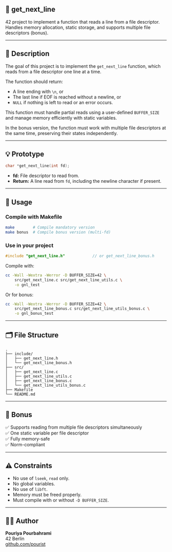 ## 📄 get_next_line

 42 project to implement a function that reads a line from a file descriptor.  
 Handles memory allocation, static storage, and supports multiple file descriptors (bonus).

---

## 🧠 Description

The goal of this project is to implement the `get_next_line` function, which reads from a file descriptor one line at a time.

The function should return:
- A line ending with `\n`, or
- The last line if EOF is reached without a newline, or
- `NULL` if nothing is left to read or an error occurs.

This function must handle partial reads using a user-defined `BUFFER_SIZE` and manage memory efficiently with static variables.

In the bonus version, the function must work with multiple file descriptors at the same time, preserving their states independently.

---

## 💡 Prototype

```c
char *get_next_line(int fd);
```

- **fd:** File descriptor to read from.
- **Return:** A line read from `fd`, including the newline character if present.

---

## 🧰 Usage

### Compile with Makefile

```bash
make        # Compile mandatory version
make bonus  # Compile bonus version (multi-fd)
```

### Use in your project

```c
#include "get_next_line.h"            // or get_next_line_bonus.h
```

Compile with:

```bash
cc -Wall -Wextra -Werror -D BUFFER_SIZE=42 \
	src/get_next_line.c src/get_next_line_utils.c \
	-o gnl_test
```

Or for bonus:

```bash
cc -Wall -Wextra -Werror -D BUFFER_SIZE=42 \
	src/get_next_line_bonus.c src/get_next_line_utils_bonus.c \
	-o gnl_bonus_test
```

---

## 🗂 File Structure

```
.
├── include/
│   ├── get_next_line.h
│   └── get_next_line_bonus.h
├── src/
│   ├── get_next_line.c
│   ├── get_next_line_utils.c
│   ├── get_next_line_bonus.c
│   └── get_next_line_utils_bonus.c
├── Makefile
└── README.md
```

---

## 🌟 Bonus

✅ Supports reading from multiple file descriptors simultaneously  
✅ One static variable per file descriptor  
✅ Fully memory-safe  
✅ Norm-compliant

---

## ⚠️ Constraints

- No use of `lseek`, `read` only.
- No global variables.
- No use of `libft`.
- Memory must be freed properly.
- Must compile with or without `-D BUFFER_SIZE`.

---

## 👨‍💻 Author

**Pouriya Pourbahrami**  
42 Berlin  
[github.com/pourist](https://github.com/pourist)

```
